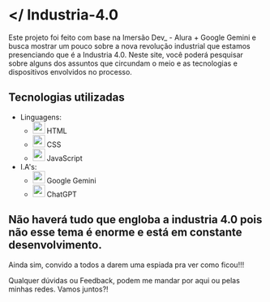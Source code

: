 # </ Industria-4.0
  Este projeto foi feito com base na Imersão Dev_ - Alura + Google Gemini e busca mostrar um pouco sobre a nova revolução industrial que estamos presenciando que é a Industria 4.0. Neste site, você poderá pesquisar sobre alguns dos assuntos que circundam o meio e as tecnologias e dispositivos envolvidos no processo. 

## Tecnologias utilizadas
* Linguagens:
  * <img src="https://img.icons8.com/color/48/000000/html-5.png" width="24" height="24" /> HTML
  * <img src="https://img.icons8.com/color/48/000000/css3.png" width="24" height="24" /> CSS
  * <img src="https://img.icons8.com/color/48/000000/javascript.png" width="24" height="24" /> JavaScript
* I.A's:
  - <img src="https://img.icons8.com/color/48/000000/google-logo.png" width="24" height="24" /> Google Gemini
  - <img src="https://img.icons8.com/fluency/48/000000/chatbot.png" width="24" height="24" /> ChatGPT

## Não haverá tudo que engloba a industria 4.0 pois não esse tema é enorme e está em constante desenvolvimento.
Ainda sim, convido a todos a darem uma espiada pra ver como ficou!!!

Qualquer dúvidas ou Feedback, podem me mandar por aqui ou pelas minhas redes.
Vamos juntos?!
